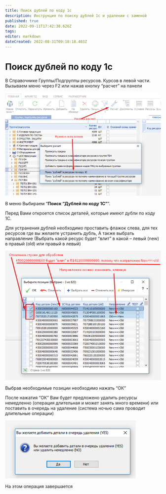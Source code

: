 ```yaml
---
title: Поиск дублей по коду 1с
description: Инструкция по поиску дублей 1с и удалении с заменой
published: true
date: 2022-09-11T17:42:38.626Z
tags: 
editor: markdown
dateCreated: 2022-08-31T09:18:18.403Z
---
```


# Поиск дублей по коду 1с

В Справочнике Группы/Подгруппы ресурсов. Курсов в левой части. Вызываем меню через F2 или нажав кнопку “расчет” на панели

![](<../../../assets/0 (78).png>)

В меню Выбираем “**Поиск “Дублей по коду 1С”**”.

Перед Вами откроется список деталей, которые имеют дубли по коду 1С.

Для устранения дублей необходимо проставить флажок слева, для тех ресурсов где вы желаете устранить дубль, А также выбрать направление (Выбрать какой ресурс будет “влит” в какой – левый (new) в правый (old) или правый в левый)

![](<../../../assets/1 (45).png>)

Выбрав необходимые позиции необходимо нажать “ОК”

После нажатия “ОК” Вам будет предложено удалить ресурсы немедленно (операция длительная и может занять много времени) или поставить в очередь на удаление (система ночью сама проводит длительные операции)

![](<../../../assets/2 (35).png>)

На этом операция завершается
